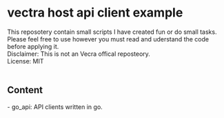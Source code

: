 # vectra host api client example
This reposotery contain small scripts I have created fun or do small tasks. Please feel free to use however you must read and uderstand the code before applying it.<br />
Disclaimer: This is not an Vecra offical reposteory. <br />
License: MIT<br />
<br />
<h2>Content</h2>
- go_api: API clients written in go.<br />


